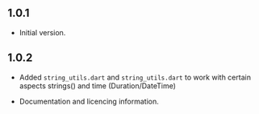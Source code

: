 <!--
 Copyright (c) 2021 Jedi Hero https://www.github.com/jedi-hero
 All rights reserved.
-->

## 1.0.1

- Initial version.

## 1.0.2

- Added `string_utils.dart` and `string_utils.dart` to work with certain aspects
strings() and time (Duration/DateTime)

- Documentation and licencing information.